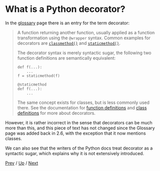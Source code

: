 # What is a Python decorator?

In the [glossary](https://docs.python.org/3/glossary.html#term-decorator) page there is an entry for the term decorator:

> A function returning another function, usually applied as a function transformation using the `@wrapper` syntax.
> Common examples for decorators are [`classmethod()`](https://docs.python.org/3/library/functions.html#classmethod) and [`staticmethod()`](https://docs.python.org/3/library/functions.html#staticmethod).
>
> The decorator syntax is merely syntactic sugar, the following two function definitions are semantically equivalent:
>
>     def f(...):
>         ...
>     f = staticmethod(f)
>
>     @staticmethod
>     def f(...):
>         ...
>
> The same concept exists for classes, but is less commonly used there.
> See the documentation for [function definitions](https://docs.python.org/3/reference/compound_stmts.html#function) and [class definitions](https://docs.python.org/3/reference/compound_stmts.html#class) for more about decorators.

However, it is rather incorrect in the sense that decorators can be much more than this,
and this piece of text has not changed since the Glossary page was added back in 2.6,
with the exception that it now mentions classes.

We can also see that the writers of the Python docs treat decorator as a syntactic sugar,
which explains why it is not extensively introduced.

[Prev](../1-pep-318/README.md) /
[Up](../README.md) /
[Next](../3-definition/README.md)
